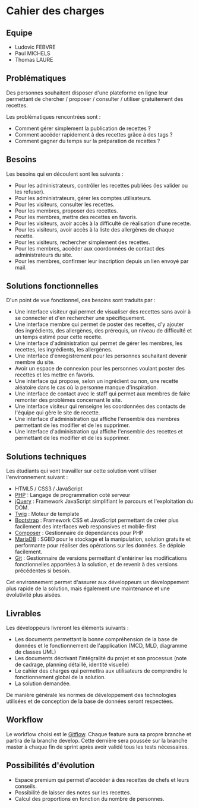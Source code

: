 # Cahier des charges


## Equipe

* Ludovic FEBVRE
* Paul MICHELS
* Thomas LAURE


## Problématiques

Des personnes souhaitent disposer d'une plateforme en ligne leur permettant de chercher / proposer / consulter / utiliser gratuitement des recettes.

Les problématiques rencontrées sont :

* Comment gérer simplement la publication de recettes ?
* Comment accéder rapidement à des recettes grâce à des tags ?
* Comment gagner du temps sur la préparation de recettes ?


## Besoins

Les besoins qui en découlent sont les suivants :
* Pour les administrateurs, contrôler les recettes publiées (les valider ou les refuser).
* Pour les administrateurs, gérer les comptes utilisateurs.
* Pour les visiteurs, consulter les recettes.
* Pour les membres, proposer des recettes.
* Pour les membres, mettre des recettes en favoris.
* Pour les visiteurs, avoir accès à la difficulté de réalisation d'une recette.
* Pour les visiteurs, avoir accès à la liste des allergènes de chaque recette.
* Pour les visiteurs, rechercher simplement des recettes.
* Pour les membres, accéder aux coordonnées de contact des administrateurs du site.
* Pour les membres, confirmer leur inscription depuis un lien envoyé par mail.


## Solutions fonctionnelles

D'un point de vue fonctionnel, ces besoins sont traduits par :
* Une interface visiteur qui permet de visualiser des recettes sans avoir à se connecter et d'en rechercher une spécifiquement.
* Une interface membre qui permet de poster des recettes, d'y ajouter des ingrédients, des allergènes, des prérequis, un niveau de difficulté et un temps estimé pour cette recette.
* Une interface d'administration qui permet de gérer les membres, les recettes, les ingrédients, les allergènes.
* Une interface d'enregistrement pour les personnes souhaitant devenir membre du site.
* Avoir un espace de connexion pour les personnes voulant poster des recettes et les mettre en favoris.
* Une interface qui propose, selon un ingrédient ou non, une recette aléatoire dans le cas où la personne manque d'inspiration.
* Une interface de contact avec le staff qui permet aux membres de faire remonter des problèmes concernant le site.
* Une interface visiteur qui renseigne les coordonnées des contacts de l'équipe qui gère le site de recette.
* Une interface d'administration qui affiche l'ensemble des membres permettant de les modifier et de les supprimer.
* Une interface d'administration qui affiche l'ensemble des recettes et permettant de les modifier et de les supprimer.


## Solutions techniques

Les étudiants qui vont travailler sur cette solution vont utiliser l'environnement suivant :
* HTML5 / CSS3 / JavaScript
* [PHP](https://www.php.net/) : Langage de programmation coté serveur
* [jQuery](https://jquery.com/) : Framework JavaScript simplifiant le parcours et l'exploitation du DOM.
* [Twig](https://twig.symfony.com/doc/2.x/) : Moteur de template
* [Bootstrap](https://getbootstrap.com/) : Framework CSS et JavaScript permettant de créer plus facilement des interfaces web responsives et mobile-first
* [Composer](https://getcomposer.org/) : Gestionnaire de dépendances pour PHP
* [MariaDB](https://mariadb.org/) : SGBD pour le stockage et la manipulation, solution gratuite et performante pour réaliser des opérations sur les données. Se déploie facilement.
* [Git](https://git-scm.com/) : Gestionnaire de versions permettant d'entériner les modifications fonctionnelles apportées à la solution, et de revenir à des versions précédentes si besoin.

Cet environnement permet d'assurer aux développeurs un développement plus rapide de la solution, mais également une maintenance et une évolutivité plus aisées.


## Livrables

Les développeurs livreront les éléments suivants :
* Les documents permettant la bonne compréhension de la base de données et le fonctionnement de l'application (MCD, MLD, diagramme de classes UML)
* Les documents décrivant l'intégralité du projet et son processus (note de cadrage, planning détaillé, identité visuelle)
* Le cahier des charges qui permettra aux utilisateurs de comprendre le fonctionnement global de la solution.
* La solution demandée.

De manière générale les normes de développement des technologies utilisées et de conception de la base de données seront respectées.


## Workflow

Le workflow choisi est le [Gitflow](https://buddy.works/blog/5-types-of-git-workflows#gitflow). Chaque feature aura sa propre branche et partira de la branche develop. Cette dernière sera poussée sur la branche master à chaque fin de sprint après avoir validé tous les tests nécessaires.

## Possibilités d'évolution
* Espace premium qui permet d'accéder à des recettes de chefs et leurs conseils.
* Possibilité de laisser des notes sur les recettes.
* Calcul des proportions en fonction du nombre de personnes.